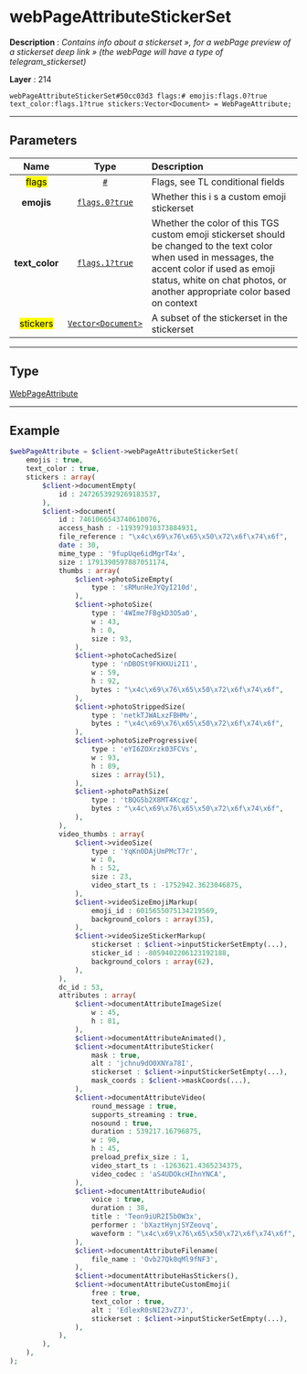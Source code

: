 # webPageAttributeStickerSet

**Description** : *Contains info about a stickerset &raquo;, for a webPage preview of a stickerset deep link &raquo; \(the webPage will have a type of telegram\_stickerset\)*

**Layer** : 214

```tl
webPageAttributeStickerSet#50cc03d3 flags:# emojis:flags.0?true text_color:flags.1?true stickers:Vector<Document> = WebPageAttribute;
```

---

## Parameters

| Name | Type | Description |
| :---: | :---: | :--- |
| <mark>flags</mark> | [`#`](type/#) | Flags, see TL conditional fields |
| **emojis** | [`flags.0?true`](type/true) | Whether this i s a custom emoji stickerset |
| **text_color** | [`flags.1?true`](type/true) | Whether the color of this TGS custom emoji stickerset should be changed to the text color when used in messages, the accent color if used as emoji status, white on chat photos, or another appropriate color based on context |
| <mark>stickers</mark> | [`Vector<Document>`](type/Document) | A subset of the stickerset in the stickerset |

---

## Type

[WebPageAttribute](type/WebPageAttribute)

---

## Example

```php
$webPageAttribute = $client->webPageAttributeStickerSet(
	emojis : true,
	text_color : true,
	stickers : array(
		$client->documentEmpty(
			id : 2472653929269183537,
		),
		$client->document(
			id : 7461066543740610076,
			access_hash : -119397910373884931,
			file_reference : "\x4c\x69\x76\x65\x50\x72\x6f\x74\x6f",
			date : 30,
			mime_type : '9fupUqe6idMgrT4x',
			size : 1791390597887051174,
			thumbs : array(
				$client->photoSizeEmpty(
					type : 'sRMunHeJYQyI210d',
				),
				$client->photoSize(
					type : '4WIme7FBgkD3O5a0',
					w : 43,
					h : 0,
					size : 93,
				),
				$client->photoCachedSize(
					type : 'nDBOSt9FKHXUi2I1',
					w : 59,
					h : 92,
					bytes : "\x4c\x69\x76\x65\x50\x72\x6f\x74\x6f",
				),
				$client->photoStrippedSize(
					type : 'netkTJWALxzFBHMv',
					bytes : "\x4c\x69\x76\x65\x50\x72\x6f\x74\x6f",
				),
				$client->photoSizeProgressive(
					type : 'eYI6ZOXrzk03FCVs',
					w : 93,
					h : 89,
					sizes : array(51),
				),
				$client->photoPathSize(
					type : 'tBQG5b2X8MT4Kcqz',
					bytes : "\x4c\x69\x76\x65\x50\x72\x6f\x74\x6f",
				),
			),
			video_thumbs : array(
				$client->videoSize(
					type : 'YqKn0DAjUmPMcT7r',
					w : 0,
					h : 52,
					size : 23,
					video_start_ts : -1752942.3623046875,
				),
				$client->videoSizeEmojiMarkup(
					emoji_id : 6015655075134219569,
					background_colors : array(35),
				),
				$client->videoSizeStickerMarkup(
					stickerset : $client->inputStickerSetEmpty(...),
					sticker_id : -8059402206123192188,
					background_colors : array(62),
				),
			),
			dc_id : 53,
			attributes : array(
				$client->documentAttributeImageSize(
					w : 45,
					h : 81,
				),
				$client->documentAttributeAnimated(),
				$client->documentAttributeSticker(
					mask : true,
					alt : 'jchnu9dO0XNYa78I',
					stickerset : $client->inputStickerSetEmpty(...),
					mask_coords : $client->maskCoords(...),
				),
				$client->documentAttributeVideo(
					round_message : true,
					supports_streaming : true,
					nosound : true,
					duration : 539217.16796875,
					w : 90,
					h : 45,
					preload_prefix_size : 1,
					video_start_ts : -1263621.4365234375,
					video_codec : 'aS4UDOkcHIhnYNCA',
				),
				$client->documentAttributeAudio(
					voice : true,
					duration : 38,
					title : 'Teon9iUR2I5b0W3x',
					performer : 'bXaztHynjSYZeovq',
					waveform : "\x4c\x69\x76\x65\x50\x72\x6f\x74\x6f",
				),
				$client->documentAttributeFilename(
					file_name : 'Ovb27Qk0qMl9fNF3',
				),
				$client->documentAttributeHasStickers(),
				$client->documentAttributeCustomEmoji(
					free : true,
					text_color : true,
					alt : 'EdlexR0sNI23vZ7J',
					stickerset : $client->inputStickerSetEmpty(...),
				),
			),
		),
	),
);
```
